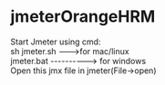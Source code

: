 # jmeterOrangeHRM

Start Jmeter using cmd:<br>
sh jmeter.sh --->for mac/linux<br>
jmeter.bat ----------> for windows<br>
Open this jmx file in jmeter(File->open)<br>
